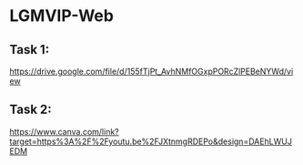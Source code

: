 # LGMVIP-Web

## Task 1:
https://drive.google.com/file/d/155fTjPt_AvhNMfOGxpPORcZlPEBeNYWd/view                                                                                 
## Task 2:
https://www.canva.com/link?target=https%3A%2F%2Fyoutu.be%2FJXtnmgRDEPo&design=DAEhLWUJEDM
